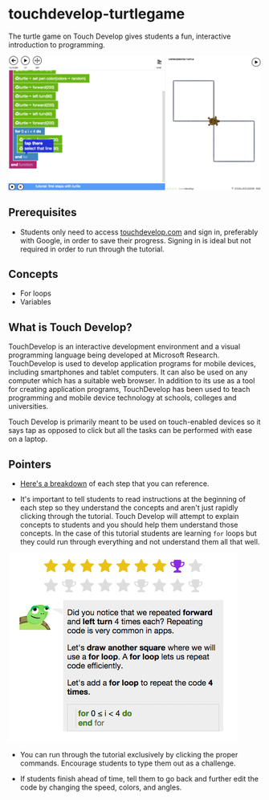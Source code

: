 # touchdevelop-turtlegame
The turtle game on Touch Develop gives students a fun, interactive introduction to programming.

<img src="img/overview.png">


## Prerequisites

* Students only need to access [touchdevelop.com](https://touchdevelop.com) and sign in, preferably with Google, in order to save their progress. Signing in is ideal but not required in order to run through the tutorial.

## Concepts

* For loops
* Variables

## What is Touch Develop?

TouchDevelop is an interactive development environment and a visual programming language being developed at Microsoft Research.
TouchDevelop is used to develop application programs for mobile devices, including smartphones and tablet computers. It can also be used on any computer which has a suitable web browser. In addition to its use as a tool for creating application programs, TouchDevelop has been used to teach programming and mobile device technology at schools, colleges and universities.

Touch Develop is primarily meant to be used on touch-enabled devices so it says tap as opposed to click but all the tasks can be performed with ease on a laptop. 

## Pointers

* [Here's a breakdown](https://www.touchdevelop.com/docs/firststepswithturtle) of each step that you can reference.

* It's important to tell students to read instructions at the beginning of each step so they understand the concepts and aren't just rapidly clicking through the tutorial. Touch Develop will attempt to explain concepts to students and you should help them understand those concepts. In the case of this tutorial students are learning `for` loops but they could run through everything and not understand them all that well.

<img src="img/directions.png">

* You can run through the tutorial exclusively by clicking the proper commands. Encourage students to type them out as a challenge. 

* If students finish ahead of time, tell them to go back and further edit the code by changing the speed, colors, and angles.
